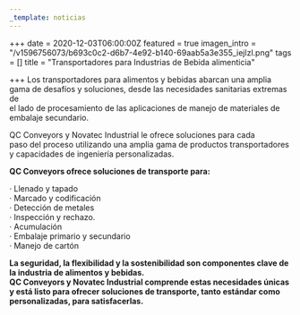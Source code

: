 ```yaml
---
_template: noticias
---
```






+++
date = 2020-12-03T06:00:00Z
featured = true
imagen_intro = "/v1596756073/b693c0c2-d6b7-4e92-b140-69aab5a3e355_iejlzl.png"
tags = []
title = "Transportadores para Industrias de Bebida alimenticia"

+++
Los transportadores para alimentos y bebidas abarcan una amplia gama de desafíos y soluciones, desde las necesidades sanitarias extremas de  
el lado de procesamiento de las aplicaciones de manejo de materiales de  
embalaje secundario.

 QC Conveyors y Novatec Industrial le ofrece soluciones para cada  
paso del proceso utilizando una amplia gama de productos transportadores  
y capacidades de ingeniería personalizadas.

**QC Conveyors ofrece soluciones de transporte para:**

· Llenado y tapado  
· Marcado y codificación  
· Detección de metales  
· Inspección y rechazo.  
· Acumulación  
· Embalaje primario y secundario  
· Manejo de cartón

**La seguridad, la flexibilidad y la sostenibilidad son componentes clave de la industria de alimentos y bebidas.  
QC Conveyors y Novatec Industrial comprende estas necesidades únicas y está listo para ofrecer soluciones de transporte, tanto estándar como personalizadas, para satisfacerlas.**
